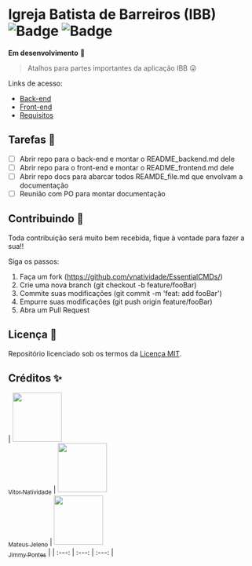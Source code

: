 Igreja Batista de Barreiros (IBB) ![Badge](https://img.shields.io/github/license/V-Natividade/ibb) ![Badge](https://img.shields.io/date/1621306331)
=================================

**Em desenvolvimento** 🚧

> Atalhos para partes importantes da aplicação IBB 😜

Links de acesso:

- [Back-end](README_backend.md)
- [Front-end](README_frontend.md)
- [Requisitos](README_requisitos.md)

## Tarefas 📝

- [ ] Abrir repo para o back-end e montar o README_backend.md dele
- [ ] Abrir repo para o front-end e montar o README_frontend.md dele
- [ ] Abrir repo docs para abarcar todos REAMDE_file.md que envolvam a documentação 
- [ ] Reunião com PO para montar documentação

## Contribuindo 🎉

Toda contribuição será muito bem recebida, fique à vontade para fazer a sua!!

Siga os passos:

1. Faça um fork (https://github.com/vnatividade/EssentialCMDs/)
2. Crie uma nova branch (git checkout -b feature/fooBar)
4. Commite suas modificações (git commit -m 'feat: add fooBar')
5. Empurre suas modificações (git push origin feature/fooBar)
6. Abra um Pull Request

## Licença 📖

Repositório licenciado sob os termos da [Licença MIT](LICENSE).

## Créditos ✨

| [<img src="https://avatars.githubusercontent.com/u/70488078?v=4" width=100> <br> <sub>Vitor Natividade</sub>](https://github.com/V-Natividade) | [<img src="https://avatars.githubusercontent.com/u/45997767?s=400&u=49f0089ca26a01e547b936328f6acd6fd934a19f&v=4" width=100> <br> <sub>Mateus Jeleno</sub>](https://github.com/jeleno)  | [<img src="https://avatars.githubusercontent.com/u/58500403?s=400&u=31ff06a5a282b7c6ca92332caaff136e7218d285&v=4" width=100> <br> <sub>Jimmy Pontes</sub>](https://github.com/jimmy-pontes) 
|
| :---: | :---: | :---: |
